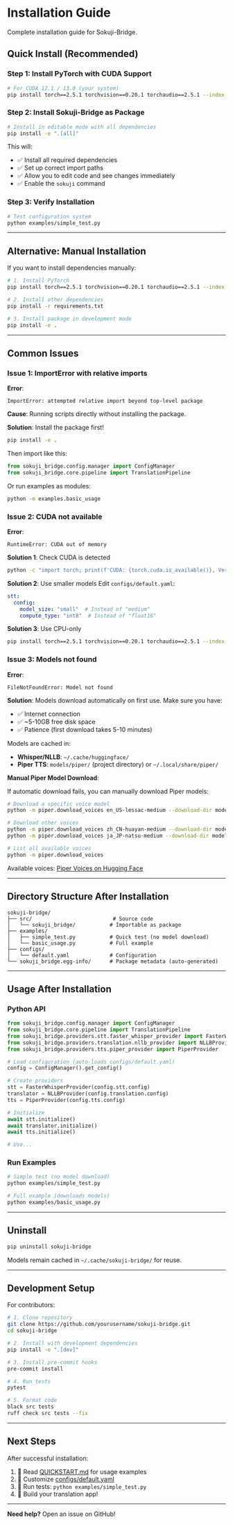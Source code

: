 # Installation Guide

Complete installation guide for Sokuji-Bridge.

## Quick Install (Recommended)

### Step 1: Install PyTorch with CUDA Support

```bash
# For CUDA 12.1 / 13.0 (your system)
pip install torch==2.5.1 torchvision==0.20.1 torchaudio==2.5.1 --index-url https://download.pytorch.org/whl/cu121
```

### Step 2: Install Sokuji-Bridge as Package

```bash
# Install in editable mode with all dependencies
pip install -e ".[all]"
```

This will:
- ✅ Install all required dependencies
- ✅ Set up correct import paths
- ✅ Allow you to edit code and see changes immediately
- ✅ Enable the `sokuji` command

### Step 3: Verify Installation

```bash
# Test configuration system
python examples/simple_test.py
```

---

## Alternative: Manual Installation

If you want to install dependencies manually:

```bash
# 1. Install PyTorch
pip install torch==2.5.1 torchvision==0.20.1 torchaudio==2.5.1 --index-url https://download.pytorch.org/whl/cu121

# 2. Install other dependencies
pip install -r requirements.txt

# 3. Install package in development mode
pip install -e .
```

---

## Common Issues

### Issue 1: ImportError with relative imports

**Error**:
```
ImportError: attempted relative import beyond top-level package
```

**Cause**: Running scripts directly without installing the package.

**Solution**: Install the package first!
```bash
pip install -e .
```

Then import like this:
```python
from sokuji_bridge.config.manager import ConfigManager
from sokuji_bridge.core.pipeline import TranslationPipeline
```

Or run examples as modules:
```bash
python -m examples.basic_usage
```

### Issue 2: CUDA not available

**Error**:
```
RuntimeError: CUDA out of memory
```

**Solution 1**: Check CUDA is detected
```bash
python -c "import torch; print(f'CUDA: {torch.cuda.is_available()}, Version: {torch.version.cuda}')"
```

**Solution 2**: Use smaller models
Edit `configs/default.yaml`:
```yaml
stt:
  config:
    model_size: "small"  # Instead of "medium"
    compute_type: "int8"  # Instead of "float16"
```

**Solution 3**: Use CPU-only
```bash
pip install torch==2.5.1 torchvision==0.20.1 torchaudio==2.5.1 --index-url https://download.pytorch.org/whl/cpu
```

### Issue 3: Models not found

**Error**:
```
FileNotFoundError: Model not found
```

**Solution**: Models download automatically on first use. Make sure you have:
- ✅ Internet connection
- ✅ ~5-10GB free disk space
- ✅ Patience (first download takes 5-10 minutes)

Models are cached in:
- **Whisper/NLLB**: `~/.cache/huggingface/`
- **Piper TTS**: `models/piper/` (project directory) or `~/.local/share/piper/`

**Manual Piper Model Download**:

If automatic download fails, you can manually download Piper models:

```bash
# Download a specific voice model
python -m piper.download_voices en_US-lessac-medium --download-dir models/piper

# Download other voices
python -m piper.download_voices zh_CN-huayan-medium --download-dir models/piper
python -m piper.download_voices ja_JP-natsu-medium --download-dir models/piper

# List all available voices
python -m piper.download_voices
```

Available voices: [Piper Voices on Hugging Face](https://huggingface.co/rhasspy/piper-voices/tree/main)

---

## Directory Structure After Installation

```
sokuji-bridge/
├── src/                          # Source code
│   └── sokuji_bridge/           # Importable as package
├── examples/
│   ├── simple_test.py           # Quick test (no model download)
│   └── basic_usage.py           # Full example
├── configs/
│   └── default.yaml             # Configuration
└── sokuji_bridge.egg-info/      # Package metadata (auto-generated)
```

---

## Usage After Installation

### Python API

```python
from sokuji_bridge.config.manager import ConfigManager
from sokuji_bridge.core.pipeline import TranslationPipeline
from sokuji_bridge.providers.stt.faster_whisper_provider import FasterWhisperProvider
from sokuji_bridge.providers.translation.nllb_provider import NLLBProvider
from sokuji_bridge.providers.tts.piper_provider import PiperProvider

# Load configuration (auto-loads configs/default.yaml)
config = ConfigManager().get_config()

# Create providers
stt = FasterWhisperProvider(config.stt.config)
translator = NLLBProvider(config.translation.config)
tts = PiperProvider(config.tts.config)

# Initialize
await stt.initialize()
await translator.initialize()
await tts.initialize()

# Use...
```

### Run Examples

```bash
# Simple test (no model download)
python examples/simple_test.py

# Full example (downloads models)
python examples/basic_usage.py
```

---

## Uninstall

```bash
pip uninstall sokuji-bridge
```

Models remain cached in `~/.cache/sokuji-bridge/` for reuse.

---

## Development Setup

For contributors:

```bash
# 1. Clone repository
git clone https://github.com/yourusername/sokuji-bridge.git
cd sokuji-bridge

# 2. Install with development dependencies
pip install -e ".[dev]"

# 3. Install pre-commit hooks
pre-commit install

# 4. Run tests
pytest

# 5. Format code
black src tests
ruff check src tests --fix
```

---

## Next Steps

After successful installation:

1. 📖 Read [QUICKSTART.md](./QUICKSTART.md) for usage examples
2. 🔧 Customize [configs/default.yaml](./configs/default.yaml)
3. 🧪 Run tests: `python examples/simple_test.py`
4. 🚀 Build your translation app!

---

**Need help?** Open an issue on GitHub!
